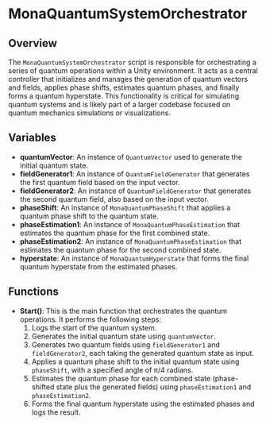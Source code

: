 # MonaQuantumSystemOrchestrator

## Overview
The `MonaQuantumSystemOrchestrator` script is responsible for orchestrating a series of quantum operations within a Unity environment. It acts as a central controller that initializes and manages the generation of quantum vectors and fields, applies phase shifts, estimates quantum phases, and finally forms a quantum hyperstate. This functionality is critical for simulating quantum systems and is likely part of a larger codebase focused on quantum mechanics simulations or visualizations.

## Variables

- **quantumVector**: An instance of `QuantumVector` used to generate the initial quantum state.
- **fieldGenerator1**: An instance of `QuantumFieldGenerator` that generates the first quantum field based on the input vector.
- **fieldGenerator2**: An instance of `QuantumFieldGenerator` that generates the second quantum field, also based on the input vector.
- **phaseShift**: An instance of `MonaQuantumPhaseShift` that applies a quantum phase shift to the quantum state.
- **phaseEstimation1**: An instance of `MonaQuantumPhaseEstimation` that estimates the quantum phase for the first combined state.
- **phaseEstimation2**: An instance of `MonaQuantumPhaseEstimation` that estimates the quantum phase for the second combined state.
- **hyperstate**: An instance of `MonaQuantumHyperstate` that forms the final quantum hyperstate from the estimated phases.

## Functions

- **Start()**: This is the main function that orchestrates the quantum operations. It performs the following steps:
  1. Logs the start of the quantum system.
  2. Generates the initial quantum state using `quantumVector`.
  3. Generates two quantum fields using `fieldGenerator1` and `fieldGenerator2`, each taking the generated quantum state as input.
  4. Applies a quantum phase shift to the initial quantum state using `phaseShift`, with a specified angle of π/4 radians.
  5. Estimates the quantum phase for each combined state (phase-shifted state plus the generated fields) using `phaseEstimation1` and `phaseEstimation2`.
  6. Forms the final quantum hyperstate using the estimated phases and logs the result.